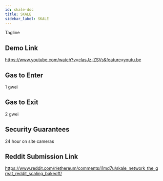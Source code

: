 ```yaml
---
id: skale-doc
title: SKALE
sidebar_label: SKALE
---
```


Tagline

## Demo Link

https://www.youtube.com/watch?v=clasJz-ZSVs&feature=youtu.be

## Gas to Enter

1 gwei

## Gas to Exit

2 gwei

## Security Guarantees

24 hour on site cameras

## Reddit Submission Link

https://www.reddit.com/r/ethereum/comments/i1md7u/skale_network_the_great_reddit_scaling_bakeoff/

